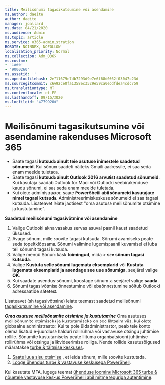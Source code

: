 ```yaml
---
title: Meilisõnumi tagasikutsumine või asendamine
ms.author: daeite
author: daeite
manager: joallard
ms.date: 04/21/2020
ms.audience: Admin
ms.topic: article
ms.service: o365-administration
ROBOTS: NOINDEX, NOFOLLOW
localization_priority: Normal
ms.collection: Adm_O365
ms.custom:
- "1860"
- "9000260"
ms.assetid: ''
ms.openlocfilehash: 2e711679e7db7293d9e7e6f68d0662f03047c23d
ms.sourcegitcommit: c6692ce0fa1358ec3529e59ca0ecdfdea4cdc759
ms.translationtype: MT
ms.contentlocale: et-EE
ms.lasthandoff: 09/15/2020
ms.locfileid: "47799200"
---
```

# <a name="recall-or-replace-an-email-message-in-microsoft-365"></a>Meilisõnumi tagasikutsumine või asendamine rakenduses Microsoft 365

- Saate tagasi **kutsuda ainult teie asutuse inimestele saadetud sõnumeid**. Kui sõnum saadeti näiteks Gmaili aadressile, ei saa seda enam meelde tuletada.
- Saate tagasi **kutsuda ainult Outlook 2016 arvutist saadetud sõnumeid**. Kui kasutaja saadab Outlook for Maci või Outlooki veebirakenduse kaudu sõnumi, ei saa seda enam meelde tuletada.
- Kui olete administraator, saate **PowerShelli abil sõnumeid kasutajate nimel tagasi kutsuda**. Administreerimiskeskuse sõnumeid ei saa tagasi kutsuda. Lisateavet leiate jaotisest "oma asutuse meilisõnumite otsimine ja kustutamine".

**Saadetud meilisõnumi tagasivõtmine või asendamine**

1. Valige Outlooki akna vasakus servas asuval paanil kaust saadetud üksused.
2. Avage sõnum, mille soovite tagasi kutsuda. Sõnumi avamiseks peate seda topeltklõpsama. Sõnumi valimine lugemispaanil kuvamisel ei luba teil sõnumit tagasi kutsuda.
3. Valige menüü Sõnum käsk **toimingud**, mida  >  **see sõnum tagasi kutsuda**.
4. Valige **Kustuta selle sõnumi lugemata eksemplarid** või **Kustuta lugemata eksemplarid ja asendage see uue sõnumiga**, seejärel valige **OK**.
5. Kui saadate asendus-sõnumi, koostage sõnum ja seejärel valige **saada**.
6. Sõnumi tagasivõtmise õnnestumine või ebaõnnestumine sõltub Outlooki adressaatide sätetest.

Lisateavet (sh tagasivõtmine) leiate teemast saadetud meilisõnumi [tagasikutsumine või asendamine](https://support.office.com/article/35027f88-d655-4554-b4f8-6c0729a723a0).

***Oma asutuse meilisõnumite otsimine ja kustutamine*** Oma asutuses meilisõnumite otsimiseks ja kustutamiseks on see lihtsaim viis, kui olete globaalne administraator. Kui te pole üldadministraator, peab teie konto olema lisatud e-juurdluse halduri rollirühma või vastavuse otsingu juhtimise rollile. Sõnumite kustutamiseks peate liituma organisatsiooni juhtimise rollirühma või otsingu ja likvideerimise rolliga. Nende rollide kasutusõigused määratakse [turbe & täitmise keskuses](https://protection.office.com/).

1. [Saate luua sisu otsimise](https://docs.microsoft.com/microsoft-365/compliance/content-search) , et leida sõnum, mille soovite kustutada.
2. [Looge ühendus turbe & vastavuse keskusega PowerShell](https://docs.microsoft.com/powershell/exchange/office-365-scc/connect-to-scc-powershell/connect-to-scc-powershell?view=exchange-ps). 

Kui kasutate MFA, lugege teemat [ühenduse loomine Microsoft 365 turbe & nõuetele vastavuse keskus PowerShelli abil mitme teguriga autentimine](https://docs.microsoft.com/powershell/exchange/office-365-scc/connect-to-scc-powershell/mfa-connect-to-scc-powershell?view=exchange-ps). 

